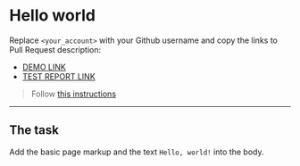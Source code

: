 # Hello world
Replace `<your_account>` with your Github username and copy the links to Pull Request description:
- [DEMO LINK](https://Anastasia-Bernada.github.io/layout_hello-world/)
- [TEST REPORT LINK](https://Anastasia-Bernada.github.io/layout_hello-world/report/html_report/)

> Follow [this instructions](https://mate-academy.github.io/layout_task-guideline/#how-to-solve-the-layout-tasks-on-github)
___

## The task 
Add the basic page markup and the text `Hello, world!` into the body.

